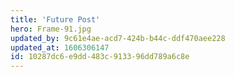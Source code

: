 ```yaml
---
title: 'Future Post'
hero: Frame-91.jpg
updated_by: 9c61e4ae-acd7-424b-b44c-ddf470aee228
updated_at: 1606306147
id: 10287dc6-e9dd-483c-9133-96dd789a6c8e
---
```

